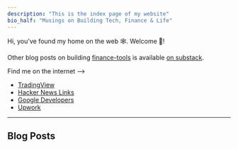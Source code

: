 ```yaml
---
description: "This is the index page of my website"
bio_half: "Musings on Building Tech, Finance & Life"
---
```


Hi, you've found my home on the web 🕸. Welcome :wave:!

Other blog posts on building [finance-tools](https://github.com/hirawatt/finance-tools) is available [on substack](https://hirawat.substack.com/).

Find me on the internet -->
- [TradingView](https://in.tradingview.com/u/hirawatt)
- [Hacker News Links](https://news.ycombinator.com/submitted?id=hirawat)
- [Google Developers](https://g.dev/hirawat)
- [Upwork](https://www.upwork.com/freelancers/~018b3fb57c86bd5e53)

---

## Blog Posts